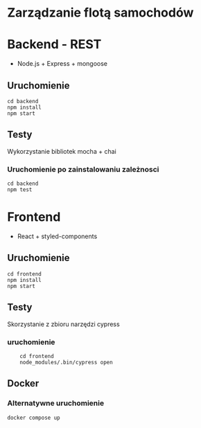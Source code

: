 # Zarządzanie flotą samochodów

# Backend - REST
- Node.js + Express + mongoose
## Uruchomienie
```
cd backend
npm install
npm start
```
## Testy
Wykorzystanie bibliotek mocha + chai
### Uruchomienie po zainstalowaniu zależnosci
```
cd backend
npm test
```

# Frontend

- React + styled-components
## Uruchomienie
```
cd frontend
npm install
npm start
```
## Testy
Skorzystanie z zbioru narzędzi cypress
### uruchomienie
```
    cd frontend
    node_modules/.bin/cypress open
```
## Docker
### Alternatywne uruchomienie
```
docker compose up
```